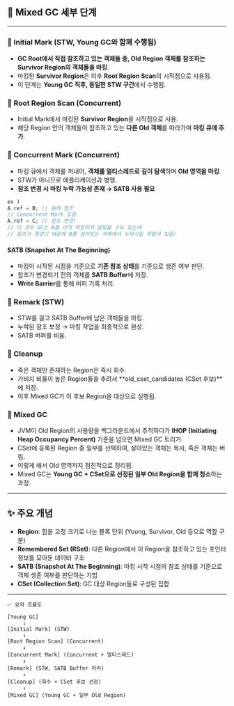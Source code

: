 ## 🧩 Mixed GC 세부 단계

---

### 🔸 Initial Mark (STW, Young GC와 함께 수행됨)
- **GC Root에서 직접 참조하고 있는 객체들 중, Old Region 객체를 참조하는 Survivor Region의 객체들을 마킹**.
- 마킹된 **Survivor Region**은 이후 **Root Region Scan**의 시작점으로 사용됨.
- 이 단계는 **Young GC 직후, 동일한 STW 구간**에서 수행됨.

### 🔸 Root Region Scan (Concurrent)
- Initial Mark에서 마킹된 **Survivor Region**을 시작점으로 사용.
- 해당 Region 안의 객체들이 참조하고 있는 **다른 Old 객체**를 따라가며 **마킹 큐에 추가**.

### 🔸 Concurrent Mark (Concurrent)
- 마킹 큐에서 객체를 꺼내어, **객체를 멀티스레드로 깊이 탐색**하며 **Old 영역을 마킹**.
- STW가 아니므로 애플리케이션과 병행.
- **참조 변경 시 마킹 누락 가능성 존재 → SATB 사용 필요**
```java
ex )
A.ref = B; // 원래 참조
// Concurrent Mark 도중
A.ref = C; // 참조 변경!
// 이 경우 GC는 B를 아직 마킹하지 않았을 수도 있는데
// 참조가 끊겼기 때문에 B를 살아있는 객체에서 누락시킬 위험이 있음!
```
#### SATB (Snapshot At The Beginning)
- 마킹이 시작된 시점을 기준으로 **기존 참조 상태**를 기준으로 생존 여부 판단.
- 참조가 변경되기 전의 객체를 **SATB Buffer**에 저장.
- **Write Barrier**를 통해 버퍼 기록 처리.

### 🔸 Remark (STW)
- STW를 걸고 SATB Buffer에 남은 객체들을 마킹.
- 누락된 참조 보정 → 마킹 작업을 최종적으로 완성.
- SATB 버퍼를 비움.

### 🔸 Cleanup
- 죽은 객체만 존재하는 Region은 즉시 회수.
- 가비지 비율이 높은 Region들을 추려서 **old_cset_candidates (CSet 후보)**에 저장.
- 이후 Mixed GC가 이 후보 Region을 대상으로 실행됨.

### 🔸 Mixed GC
- JVM이 Old Region의 사용량을 백그라운드에서 추적하다가 **IHOP (Initiating Heap Occupancy Percent)** 기준을 넘으면 Mixed GC 트리거.
- CSet에 등록된 Region 중 일부를 선택하여, 살아있는 객체는 복사, 죽은 객체는 버림. 
- 이렇게 해서 Old 영역까지 점진적으로 정리됨.
- Mixed GC는 **Young GC + CSet으로 선정된 일부 Old Region을 함께 청소**하는 과정.

---
## ✨ 주요 개념

- **Region**: 힙을 고정 크기로 나눈 블록 단위 (Young, Survivor, Old 등으로 역할 구분)
- **Remembered Set (RSet)**: 다른 Region에서 이 Region을 참조하고 있는 포인터 정보를 모아둔 데이터 구조
- **SATB (Snapshot At The Beginning)**: 마킹 시작 시점의 참조 상태를 기준으로 객체 생존 여부를 판단하는 기법
- **CSet (Collection Set)**: GC 대상 Region들로 구성된 집합

---
```
✅ 요약 흐름도

[Young GC]
     ↓
[Initial Mark] (STW)
     ↓
[Root Region Scan] (Concurrent)
     ↓
[Concurrent Mark] (Concurrent + 멀티스레드)
     ↓
[Remark] (STW, SATB Buffer 처리)
     ↓
[Cleanup] (회수 + CSet 후보 선정)
     ↓
[Mixed GC] (Young GC + 일부 Old Region)
```

